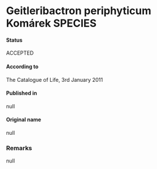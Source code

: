 # Geitleribactron periphyticum Komárek SPECIES

#### Status
ACCEPTED

#### According to
The Catalogue of Life, 3rd January 2011

#### Published in
null

#### Original name
null

### Remarks
null